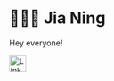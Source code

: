 # 👩🏻‍💻 Jia Ning

Hey everyone!

   <p align="left">
      <a href="https://www.linkedin.com/in/jia-ning-b42222256/">
         <img alt="LinkedIn" width="30px" title="Connect Me!" src="https://i.ibb.co/KW367fy/images.png"/></a> 
   </p>
